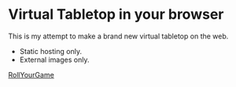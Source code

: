 # Virtual Tabletop in your browser
This is my attempt to make a brand new virtual tabletop on the web.
- Static hosting only.
- External images only.

[RollYourGame](https://rollyourgame.github.io)
